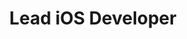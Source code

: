 ---
name: "David Hart"
workshop_topic: "Swift’s secret dynamic life"
title: "Lead iOS Developer"
bio: "David is the Lead iOS Developer at Atipik, a small mobile development shop in Geneva. He's shown his passion for Swift Open Source as a contributor to the Swift Package Manager and by pitching in on Swift Evolution."
status: "live"
website: ""
twitter: "dhartbit"
linkedin: "hartbit"
image: "assets/images/speakers/speaker-david.png"
---